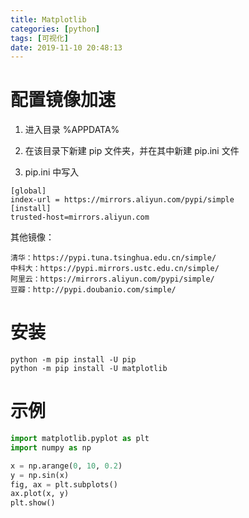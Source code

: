```yaml
---
title: Matplotlib
categories: [python]
tags: [可视化]
date: 2019-11-10 20:48:13
---
```

# 配置镜像加速
1. 进入目录 %APPDATA%

2. 在该目录下新建 pip 文件夹，并在其中新建 pip.ini 文件

3. pip.ini 中写入
```text
[global]
index-url = https://mirrors.aliyun.com/pypi/simple
[install]
trusted-host=mirrors.aliyun.com
```

其他镜像：
```text
清华：https://pypi.tuna.tsinghua.edu.cn/simple/
中科大：https://pypi.mirrors.ustc.edu.cn/simple/
阿里云：https://mirrors.aliyun.com/pypi/simple/
豆瓣：http://pypi.doubanio.com/simple/
```
# 安装
```text
python -m pip install -U pip
python -m pip install -U matplotlib
```
# 示例
```python
import matplotlib.pyplot as plt
import numpy as np

x = np.arange(0, 10, 0.2)
y = np.sin(x)
fig, ax = plt.subplots()
ax.plot(x, y)
plt.show()
```